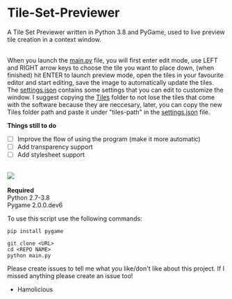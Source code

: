 # Tile-Set-Previewer
A Tile Set Previewer written in Python 3.8 and PyGame, used to live preview tile creation in a context window.

<br>
When you launch the <a href="https://github.com/hamolicious/Tile-Set-Previewer/blob/master/main.py">main.py</a> file, you will first enter edit mode, use LEFT and RIGHT arrow keys to choose the tile you want to place down, (when finished) hit ENTER to launch preview mode, open the tiles in your favourite editor and start editing, save the image to automatically update the tiles. The <a href="https://github.com/hamolicious/Tile-Set-Previewer/blob/master/settings.json">settings.json</a> contains some settings that you can edit to customize the window. I suggest copying the <a href="https://github.com/hamolicious/Tile-Set-Previewer/tree/master/Tiles">Tiles</a> folder to not lose the tiles that come with the software because they are neccesary, later, you can copy the new Tiles folder path and paste it under "tiles-path" in the <a href="https://github.com/hamolicious/Tile-Set-Previewer/blob/master/settings.json">settings.json</a> file.
<br>

<strong>Things still to do</strong>
- [ ] Improve the flow of using the program (make it more automatic)
- [ ] Add transparency support
- [ ] Add stylesheet support

<br>
<img src="https://i.ibb.co/7Q0TWdB/demo-of-tile-viewer.gif">
<br>
<br>
<strong>Required</strong><br>
Python 2.7-3.8<br>
Pygame 2.0.0.dev6<br>

To use this script use the following commands:
```
pip install pygame

git clone <URL>
cd <REPO NAME>
python main.py
```

Please create issues to tell me what you like/don't like about this project.
If I missed anything please create an issue too!

 - Hamolicious
